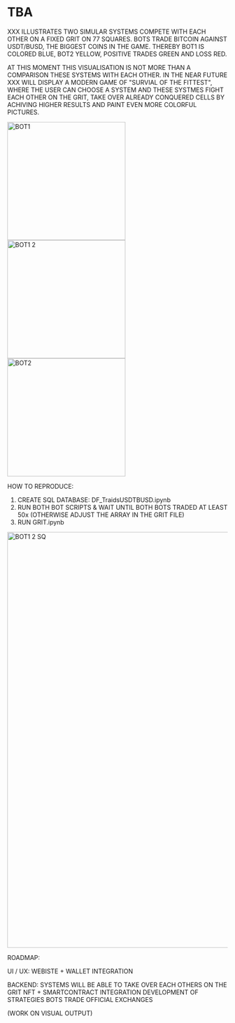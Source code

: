 # TBA

XXX ILLUSTRATES TWO SIMULAR SYSTEMS COMPETE WITH EACH OTHER ON A FIXED GRIT ON 77 SQUARES. BOTS TRADE BITCOIN AGAINST USDT/BUSD, THE BIGGEST COINS IN THE GAME. THEREBY BOT1 IS COLORED BLUE, BOT2 YELLOW, POSITIVE TRADES GREEN AND LOSS RED. 

AT THIS MOMENT THIS VISUALISATION IS NOT MORE THAN A COMPARISON THESE SYSTEMS WITH EACH OTHER.
IN THE NEAR FUTURE XXX WILL DISPLAY A MODERN GAME OF "SURVIAL OF THE FITTEST", WHERE THE USER CAN CHOOSE A SYSTEM AND THESE SYSTMES FIGHT EACH OTHER ON THE GRIT, TAKE OVER ALREADY CONQUERED CELLS BY ACHIVING HIGHER RESULTS 
AND PAINT EVEN MORE COLORFUL PICTURES. 

<img width="270" alt="BOT1" src="https://user-images.githubusercontent.com/99321938/181208694-5a6d3538-0cca-4b80-83c2-dc1699e84d26.png"><img width="270" alt="BOT1 2" src="https://user-images.githubusercontent.com/99321938/181208700-657f9a41-a5e1-43f3-94fb-dcc065fe030a.png"> <img width="270" alt="BOT2" src="https://user-images.githubusercontent.com/99321938/181208703-c1b7af81-4587-432f-8608-fa6a162ce15b.png">

HOW TO REPRODUCE: 

1. CREATE SQL DATABASE: DF_TraidsUSDTBUSD.ipynb 
2. RUN BOTH BOT SCRIPTS & WAIT UNTIL BOTH BOTS TRADED AT LEAST 50x (OTHERWISE ADJUST THE ARRAY IN THE GRIT FILE)
3. RUN GRIT.ipynb

<img width="950" alt="BOT1 2 SQ" src="https://user-images.githubusercontent.com/99321938/181208701-2747456e-fd43-4c7b-9751-1e494e383583.png">

ROADMAP: 

UI / UX: 
WEBISTE + WALLET INTEGRATION 

BACKEND: 
SYSTEMS WILL BE ABLE TO TAKE OVER EACH OTHERS ON THE GRIT 
NFT + SMARTCONTRACT INTEGRATION 
DEVELOPMENT OF STRATEGIES 
BOTS TRADE OFFICIAL EXCHANGES 

(WORK ON VISUAL OUTPUT)
